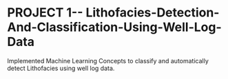 # PROJECT 1-- Lithofacies-Detection-And-Classification-Using-Well-Log-Data
 Implemented Machine Learning Concepts to classify and automatically detect Lithofacies using well log data.
